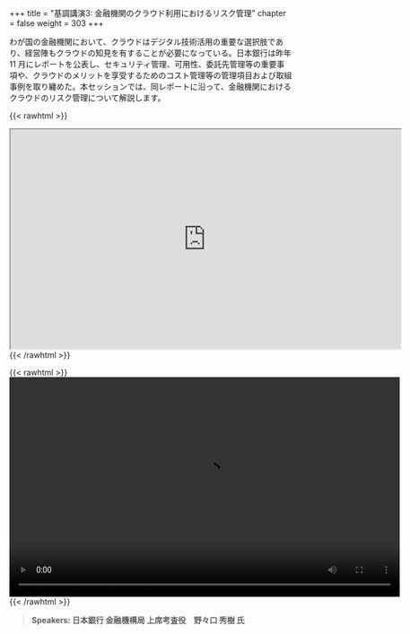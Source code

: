 +++
title = "基調講演3: 金融機関のクラウド利用におけるリスク管理"
chapter = false
weight = 303
+++

わが国の金融機関において、クラウドはデジタル技術活用の重要な選択肢であり、経営陣もクラウドの知見を有することが必要になっている。日本銀行は昨年 11 月にレポートを公表し、セキュリティ管理、可用性、委託先管理等の重要事項や、クラウドのメリットを享受するためのコスト管理等の管理項目および取組事例を取り纏めた。本セッションでは、同レポートに沿って、金融機関におけるクラウドのリスク管理について解説します。

{{< rawhtml >}}
<iframe src="https://dxjsvn24c4x1f.cloudfront.net/OnDemandTracks/keynote_3.pdf" width="696" height="392"></iframe>
{{< /rawhtml >}}

{{< rawhtml >}}
<video width="696" height="392" controls>
  <source src="https://dxjsvn24c4x1f.cloudfront.net/OnDemandTracks/keynote_3.mp4" type="video/mp4">
  Your browser doesn't support video.
</video>
{{< /rawhtml >}}

>  **Speakers: 日本銀行 金融機構局 上席考査役　野々口 秀樹 氏** 

